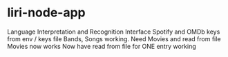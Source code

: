 # liri-node-app
Language Interpretation and Recognition Interface
Spotify and OMDb keys from env / keys file
Bands, Songs working. Need Movies and read from file
Movies now works
Now have read from file for ONE  entry working

